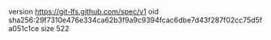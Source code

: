version https://git-lfs.github.com/spec/v1
oid sha256:29f7310e476e334ca62b3f9a9c9394fcac6dbe7d43f287f02cc75d5fa051c1ce
size 522
